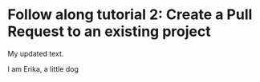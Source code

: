 # Follow along tutorial 2: Create a Pull Request to an existing project

My updated text.


I am Erika, a little dog